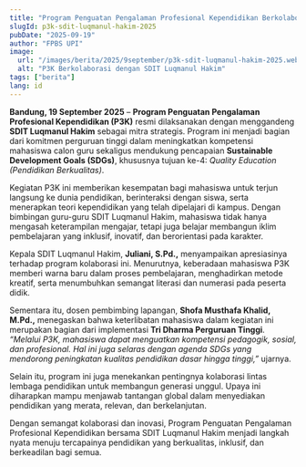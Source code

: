 ```yaml
---
title: "Program Penguatan Pengalaman Profesional Kependidikan Berkolaborasi dengan SDIT Luqmanul Hakim, Wujudkan Pendidikan Berkualitas Berkelanjutan"
slugId: p3k-sdit-luqmanul-hakim-2025
pubDate: "2025-09-19"
author: "FPBS UPI"
image:
  url: "/images/berita/2025/9september/p3k-sdit-luqmanul-hakim-2025.webp"
  alt: "P3K Berkolaborasi dengan SDIT Luqmanul Hakim"
tags: ["berita"]
lang: id
---
```


**Bandung, 19 September 2025** – **Program Penguatan Pengalaman Profesional Kependidikan (P3K)** resmi dilaksanakan dengan menggandeng **SDIT Luqmanul Hakim** sebagai mitra strategis. Program ini menjadi bagian dari komitmen perguruan tinggi dalam meningkatkan kompetensi mahasiswa calon guru sekaligus mendukung pencapaian **Sustainable Development Goals (SDGs)**, khususnya tujuan ke-4: *Quality Education (Pendidikan Berkualitas)*.  

Kegiatan P3K ini memberikan kesempatan bagi mahasiswa untuk terjun langsung ke dunia pendidikan, berinteraksi dengan siswa, serta menerapkan teori kependidikan yang telah dipelajari di kampus. Dengan bimbingan guru-guru SDIT Luqmanul Hakim, mahasiswa tidak hanya mengasah keterampilan mengajar, tetapi juga belajar membangun iklim pembelajaran yang inklusif, inovatif, dan berorientasi pada karakter.  

Kepala SDIT Luqmanul Hakim, **Juliani, S.Pd.,** menyampaikan apresiasinya terhadap program kolaborasi ini. Menurutnya, keberadaan mahasiswa P3K memberi warna baru dalam proses pembelajaran, menghadirkan metode kreatif, serta menumbuhkan semangat literasi dan numerasi pada peserta didik.  

Sementara itu, dosen pembimbing lapangan, **Shofa Musthafa Khalid, M.Pd.,** menegaskan bahwa keterlibatan mahasiswa dalam kegiatan ini merupakan bagian dari implementasi **Tri Dharma Perguruan Tinggi**. *“Melalui P3K, mahasiswa dapat menguatkan kompetensi pedagogik, sosial, dan profesional. Hal ini juga selaras dengan agenda SDGs yang mendorong peningkatan kualitas pendidikan dasar hingga tinggi,”* ujarnya.  

Selain itu, program ini juga menekankan pentingnya kolaborasi lintas lembaga pendidikan untuk membangun generasi unggul. Upaya ini diharapkan mampu menjawab tantangan global dalam menyediakan pendidikan yang merata, relevan, dan berkelanjutan.  

Dengan semangat kolaborasi dan inovasi, Program Penguatan Pengalaman Profesional Kependidikan bersama SDIT Luqmanul Hakim menjadi langkah nyata menuju tercapainya pendidikan yang berkualitas, inklusif, dan berkeadilan bagi semua.  
